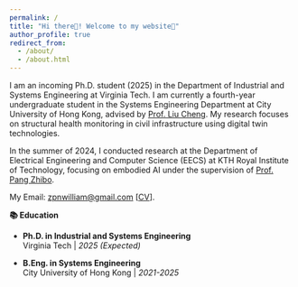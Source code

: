 ```yaml
---
permalink: /
title: "Hi there🙂! Welcome to my website🚀"
author_profile: true
redirect_from: 
  - /about/
  - /about.html
---
```


I am an incoming Ph.D. student (2025) in the Department of Industrial and Systems Engineering at Virginia Tech. I am currently a fourth-year undergraduate student in the Systems Engineering Department at City University of Hong Kong, advised by  [Prof. Liu Cheng](https://www.cityu.edu.hk/stfprofile/ChengLiu.htm). My research focuses on structural health monitoring in civil infrastructure using digital twin technologies.

In the summer of 2024, I conducted research at the Department of Electrical Engineering and Computer Science (EECS) at KTH Royal Institute of Technology, focusing on embodied AI under the supervision of [Prof. Pang Zhibo](https://www.kth.se/profile/zhibo).

My Email: zpnwilliam@gmail.com [[CV](../assets/CV.pdf)].


**📚 Education**
- **Ph.D. in Industrial and Systems Engineering**  
  Virginia Tech | *2025 (Expected)*  

- **B.Eng. in Systems Engineering**  
  City University of Hong Kong | *2021-2025*  
